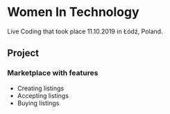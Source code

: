 # Women In Technology

Live Coding that took place 11.10.2019 in Łódź, Poland.

## Project

### Marketplace with features

* Creating listings
* Accepting listings
* Buying listings

